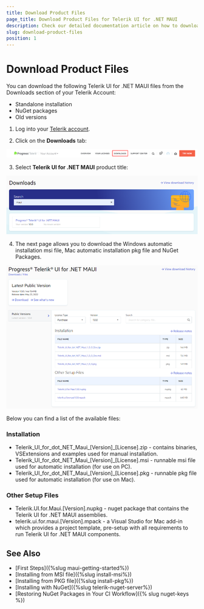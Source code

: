 ```yaml
---
title: Download Product Files
page_title: Download Product Files for Telerik UI for .NET MAUI
description: Check our detailed documentation article on how to download product files for Telerik UI for .NET MAUI.
slug: download-product-files
position: 1
---
```


# Download Product Files

You can download the following Telerik UI for .NET MAUI files from the Downloads section of your Telerik Account:

* Standalone installation
* NuGet packages
* Old versions

1. Log into your [Telerik account](https://www.telerik.com/account/).

2. Click on the __Downloads__ tab:

 ![Download Telerik .NET MAUI](images/download_product_files_1.png)

3. Select __Telerik UI for .NET MAUI__ product title:

 ![Telerik .ENT MAUI Product](images/download_product_files_2.png)

4. The next page allows you to download the Windows automatic installation msi file, Mac automatic installation pkg file and NuGet Packages.

 ![Telerik .NET MAUI Download Product Files](images/download_product_files_3.png)

Below you can find a list of the available files:

### Installation

* Telerik_UI_for_dot_NET_Maui_[Version]_[License].zip - contains binaries, VSExtensions and examples used for manual installation.
* Telerik_UI_for_dot_NET_Maui_[Version]_[License].msi - runnable msi file used for automatic installation (for use on PC).
* Telerik_UI_for_dot_NET_Maui_[Version]_[License].pkg - runnable pkg file used for automatic installation (for use on Mac).

### Other Setup Files

* Telerik.UI.for.Maui.[Version].nupkg - nuget package that contains the Telerik UI for .NET MAUI assemblies. 
* telerik.ui.for.maui.[Version].mpack - a Visual Studio for Mac add-in which provides a project template, pre-setup with all requirements to run Telerik UI for .NET MAUI components.

## See Also

- [First Steps]({%slug maui-getting-started%})
- [Installing from MSI file]({%slug install-msi%})
- [Installing from PKG file]({%slug install-pkg%})
- [Installing with NuGet]({%slug telerik-nuget-server%})
- [Restoring NuGet Packages in Your CI Workflow]({% slug nuget-keys %})
